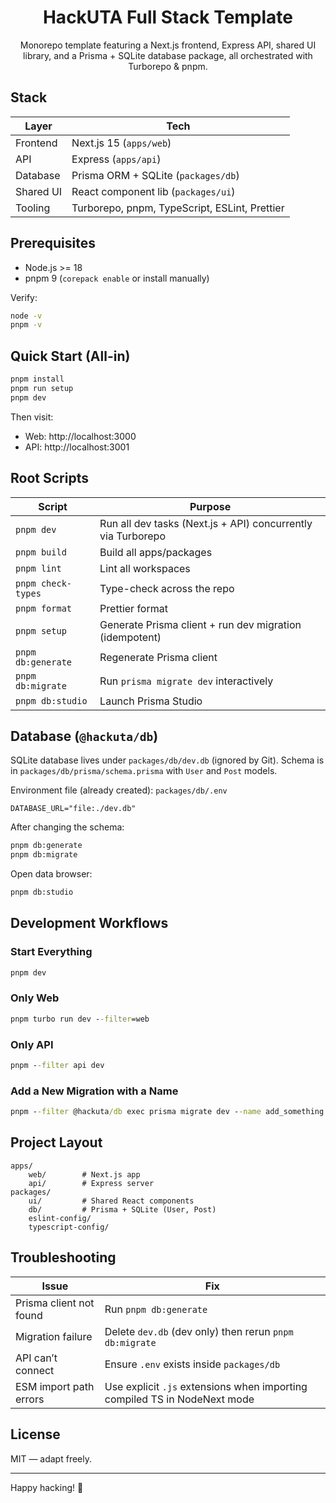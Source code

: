 <div align="center">

# HackUTA Full Stack Template

Monorepo template featuring a Next.js frontend, Express API, shared UI library, and a Prisma + SQLite database package, all orchestrated with Turborepo & pnpm.

</div>

## Stack

| Layer | Tech |
|-------|------|
| Frontend | Next.js 15 (`apps/web`) |
| API | Express (`apps/api`) |
| Database | Prisma ORM + SQLite (`packages/db`) |
| Shared UI | React component lib (`packages/ui`) |
| Tooling | Turborepo, pnpm, TypeScript, ESLint, Prettier |

## Prerequisites

- Node.js >= 18
- pnpm 9 (`corepack enable` or install manually)

Verify:
```cmd
node -v
pnpm -v
```

## Quick Start (All-in)

```cmd
pnpm install
pnpm run setup
pnpm dev
```

Then visit:
* Web: http://localhost:3000
* API: http://localhost:3001

## Root Scripts

| Script | Purpose |
|--------|---------|
| `pnpm dev` | Run all dev tasks (Next.js + API) concurrently via Turborepo |
| `pnpm build` | Build all apps/packages |
| `pnpm lint` | Lint all workspaces |
| `pnpm check-types` | Type-check across the repo |
| `pnpm format` | Prettier format |
| `pnpm setup` | Generate Prisma client + run dev migration (idempotent) |
| `pnpm db:generate` | Regenerate Prisma client |
| `pnpm db:migrate` | Run `prisma migrate dev` interactively |
| `pnpm db:studio` | Launch Prisma Studio |

## Database (`@hackuta/db`)

SQLite database lives under `packages/db/dev.db` (ignored by Git). Schema is in `packages/db/prisma/schema.prisma` with `User` and `Post` models.

Environment file (already created): `packages/db/.env`
```
DATABASE_URL="file:./dev.db"
```

After changing the schema:
```cmd
pnpm db:generate
pnpm db:migrate
```

Open data browser:
```cmd
pnpm db:studio
```

## Development Workflows

### Start Everything
```cmd
pnpm dev
```

### Only Web
```cmd
pnpm turbo run dev --filter=web
```

### Only API
```cmd
pnpm --filter api dev
```

### Add a New Migration with a Name
```cmd
pnpm --filter @hackuta/db exec prisma migrate dev --name add_something
```

## Project Layout
```
apps/
	web/        # Next.js app
	api/        # Express server
packages/
	ui/         # Shared React components
	db/         # Prisma + SQLite (User, Post)
	eslint-config/
	typescript-config/
```

## Troubleshooting
| Issue | Fix |
|-------|-----|
| Prisma client not found | Run `pnpm db:generate` |
| Migration failure | Delete `dev.db` (dev only) then rerun `pnpm db:migrate` |
| API can’t connect | Ensure `.env` exists inside `packages/db` |
| ESM import path errors | Use explicit `.js` extensions when importing compiled TS in NodeNext mode |

## License
MIT — adapt freely.

---
Happy hacking! 🚀

